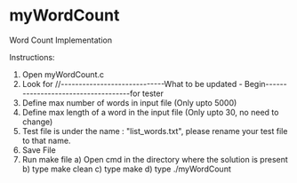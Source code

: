 # myWordCount
Word Count Implementation

Instructions:

1) Open myWordCount.c
2) Look for   //-----------------------------What to be updated - Begin------------------------------------for tester
3) Define max number of words in input file (Only upto 5000)
4) Define max length of a word in the input file (Only upto 30, no need to change)
5) Test file is under the name : "list_words.txt", please rename your test file to that name. 
5) Save File
6) Run make file
  a) Open cmd in the directory where the solution is present
  b) type make clean
  c) type make
  d) type ./myWordCount
